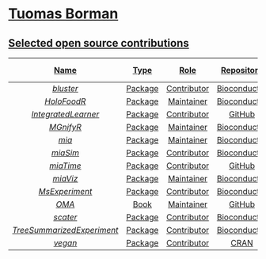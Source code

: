 # <a href="https://github.com/TuomasBorman/CV/blob/main/CV.pdf"> Tuomas Borman

<!--
<a href="https://www.linkedin.com/in/tuomasborman/"> <img src="https://img.shields.io/badge/linkedin-%230077B5.svg?&style=for-the-badge&logo=linkedin&logoColor=white" />
-->

## Selected open source contributions

| Name | Type | Role | Repository | Source | [Bioconductor release](https://bioconductor.org) | [Bioconductor devel](https://bioconductor.org) |
|:----------------:|:----------------:|:----------------:|:----------------:|:----------------:|:----------------:|:----------------:|
| [_bluster_](http://bioconductor.org/packages/release/bioc/html/bluster.html) | Package | Contributor | Bioconductor | [GitHub](https://github.com/LTLA/bluster) | [![](https://bioconductor.org/shields/build/release/bioc/bluster.svg)](http://bioconductor.org/checkResults/release/bioc-LATEST/bluster) | [![](https://bioconductor.org/shields/build/devel/bioc/bluster.svg)](http://bioconductor.org/checkResults/devel/bioc-LATEST/bluster) |
| [_HoloFoodR_](http://bioconductor.org/packages/devel/bioc/html/HoloFoodR.html) | Package | Maintainer | Bioconductor | [GitHub](https://github.com/EBI-Metagenomics/HoloFoodR) | [![](https://bioconductor.org/shields/build/release/bioc/HoloFoodR.svg)](http://bioconductor.org/checkResults/release/bioc-LATEST/HoloFoodR) | [![](https://bioconductor.org/shields/build/devel/bioc/HoloFoodR.svg)](http://bioconductor.org/checkResults/devel/bioc-LATEST/HoloFoodR) |
| [_IntegratedLearner_](https://github.com/himelmallick/IntegratedLearner) | Package | Contributor | GitHub | [GitHub](https://github.com/himelmallick/IntegratedLearner) | | |
| [_MGnifyR_](http://bioconductor.org/packages/release/bioc/html/MGnifyR.html) | Package | Maintainer | Bioconductor | [GitHub](https://github.com/EBI-Metagenomics/MGnifyR) | [![](https://bioconductor.org/shields/build/release/bioc/MGnifyR.svg)](http://bioconductor.org/checkResults/release/bioc-LATEST/MGnifyR) | [![](https://bioconductor.org/shields/build/devel/bioc/MGnifyR.svg)](http://bioconductor.org/checkResults/devel/bioc-LATEST/MGnifyR) |
| [_mia_](http://bioconductor.org/packages/release/bioc/html/mia.html) | Package | Maintainer | Bioconductor | [GitHub](https://github.com/microbiome/mia) | [![](https://bioconductor.org/shields/build/release/bioc/mia.svg)](http://bioconductor.org/checkResults/release/bioc-LATEST/mia) | [![](https://bioconductor.org/shields/build/devel/bioc/mia.svg)](http://bioconductor.org/checkResults/devel/bioc-LATEST/mia) |
| [_miaSim_](http://bioconductor.org/packages/release/bioc/html/miaSim.html) | Package | Contributor | Bioconductor | [GitHub](https://github.com/microbiome/miaSim) | [![](https://bioconductor.org/shields/build/release/bioc/miaSim.svg)](http://bioconductor.org/checkResults/release/bioc-LATEST/miaSim) | [![](https://bioconductor.org/shields/build/devel/bioc/miaSim.svg)](http://bioconductor.org/checkResults/devel/bioc-LATEST/miaSim) |
| [_miaTime_](https://microbiome.github.io/miaTime/) | Package | Contributor | GitHub | [GitHub](https://github.com/microbiome/miaTime) | [![](https://bioconductor.org/shields/build/release/bioc/miaTime.svg)](http://bioconductor.org/checkResults/release/bioc-LATEST/miaTime) | [![](https://bioconductor.org/shields/build/devel/bioc/miaTime.svg)](http://bioconductor.org/checkResults/devel/bioc-LATEST/miaTime) |
| [_miaViz_](http://bioconductor.org/packages/release/bioc/html/miaViz.html) | Package | Maintainer | Bioconductor | [GitHub](https://github.com/microbiome/miaViz) | [![](https://bioconductor.org/shields/build/release/bioc/miaViz.svg)](http://bioconductor.org/checkResults/release/bioc-LATEST/miaViz) | [![](https://bioconductor.org/shields/build/devel/bioc/miaViz.svg)](http://bioconductor.org/checkResults/devel/bioc-LATEST/miaViz) |
| [_MsExperiment_](http://bioconductor.org/packages/release/bioc/html/MsExperiment.html) | Package | Contributor | Bioconductor | [GitHub](https://github.com/rformassspectrometry/MsExperiment) | [![](https://bioconductor.org/shields/build/release/bioc/MsExperiment.svg)](http://bioconductor.org/checkResults/release/bioc-LATEST/MsExperiment) | [![](https://bioconductor.org/shields/build/devel/bioc/MsExperiment.svg)](http://bioconductor.org/checkResults/devel/bioc-LATEST/MsExperiment) |
| [_OMA_](https://microbiome.github.io/OMA/docs/devel/) | Book | Maintainer | GitHub | [GitHub](https://github.com/microbiome/OMA) | | |
| [_scater_](http://bioconductor.org/packages/release/bioc/html/scater.html) | Package | Contributor | Bioconductor | [GitHub](https://github.com/alanocallaghan/scater) | [![](https://bioconductor.org/shields/build/release/bioc/scater.svg)](http://bioconductor.org/checkResults/release/bioc-LATEST/scater) | [![](https://bioconductor.org/shields/build/devel/bioc/scater.svg)](http://bioconductor.org/checkResults/devel/bioc-LATEST/scater) |
| [_TreeSummarizedExperiment_](http://bioconductor.org/packages/release/bioc/html/TreeSummarizedExperiment.html) | Package | Contributor | Bioconductor | [GitHub](https://github.com/markrobinsonuzh/TreeSummarizedExperiment) | [![](https://bioconductor.org/shields/build/release/bioc/mia.svg)](http://bioconductor.org/checkResults/release/bioc-LATEST/TreeSummarizedExperiment) | [![](https://bioconductor.org/shields/build/devel/bioc/TreeSummarizedExperiment.svg)](http://bioconductor.org/checkResults/devel/bioc-LATEST/TreeSummarizedExperiment) |
| [_vegan_](https://cran.r-project.org/web/packages/vegan/index.html) | Package | Contributor | CRAN | [GitHub](https://github.com/vegandevs/vegan) | | |

<!--
[![Top Langs](https://github-readme-stats.vercel.app/api/top-langs/?username=TuomasBorman&layout=compact&theme=vision-friendly-dark)](https://github.com/anuraghazra/github-readme-stats)

<a href="#"><img src="https://github-readme-stats.vercel.app/api?username=TuomasBorman&show_icons=true&count_private=true&theme=highcontrast" width="350"></a>

## Stats

<a href="#"><img src="https://github-readme-stats.vercel.app/api?username=TuomasBorman&show_icons=true&count_private=false&theme=highcontrast" width="350"></a>

<p align="left">
  <a href="https://git.io/streak-stats">
    <img src="http://github-readme-streak-stats.herokuapp.com?user=TuomasBorman&theme=dark&background=00000" />
  </a>
</p>

![github-stats](https://stats.dooboo.io/api/github-stats-advanced?login=TuomasBorman)

![](https://komarev.com/ghpvc/?username=TuomasBorman&style=flat-square&abbreviated=true)


### Languages and Tools

<p align="left">
  <a href="https://skillicons.dev">
    <img src="https://skillicons.dev/icons?i=r,py,git,sqlite" />
  </a>
</p>
-->
<!--
**TuomasBorman/TuomasBorman** is a ✨ _special_ ✨ repository because its `README.md` (this file) appears on your GitHub profile.

Here are some ideas to get you started:

- 🔭 I’m currently working on ...
- 🌱 I’m currently learning ...
- 👯 I’m looking to collaborate on ...
- 🤔 I’m looking for help with ...
- 💬 Ask me about ...
- 📫 How to reach me: ...
- 😄 Pronouns: ...
- ⚡ Fun fact: ...
-->
